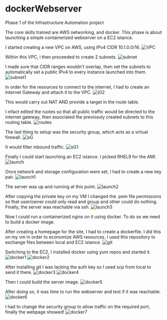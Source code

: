 # dockerWebserver

Phase 1 of the Infrastructure Automation project

The core skills trained are AWS networking, and docker.
This phase is about launching a simple containerized webserver on a EC2 istance. 

I started creating a new VPC on AWS, using IPv4 CIDR 10.1.0.0/16.
![VPC](https://github.com/PartySlayer/dockerWebserver/assets/120326157/d2d06284-4a28-464e-bd0c-7abbcfa1def4)

Within this VPC, i then proceeded to create 2 subnets.
![subnet](https://github.com/PartySlayer/dockerWebserver/assets/120326157/58c98c38-d7ca-4640-9d44-bc2d7d6b0340)

I made sure that CIDR ranges wouldn't overlap, then set the subnets to automatically set a public IPv4 to every instance launched into them.
![subnet1](https://github.com/PartySlayer/dockerWebserver/assets/120326157/6cc36a3a-c89b-4835-aff9-0296b7031dac)

In order for the resources to connect to the internet, I had to create an Internet Gateway and attach it to the VPC.
![iG2](https://github.com/PartySlayer/dockerWebserver/assets/120326157/baab88b5-9a97-4548-9d9e-5f06aa613435)

This would carry out NAT AND provide a target in the route table.

I infact edited the ruotes so that all public traffic would be directed to the internet gateway, then associated the previosuly created subnets to this routing table.
![routes](https://github.com/PartySlayer/dockerWebserver/assets/120326157/07bfa50d-836a-4610-9a8f-7d2fa8af36c8)

The last thing to setup was the security group, which acts as a virtual firewall.
![sG](https://github.com/PartySlayer/dockerWebserver/assets/120326157/8d65a103-a2f7-485c-9166-fbe350623d4f)

It would filter inbound traffic.
![sG1](https://github.com/PartySlayer/dockerWebserver/assets/120326157/7c2fcc77-848c-4f58-80bd-c1e25b25b10b)

Finally I could start launching an EC2 istance.
I picked RHEL9 for the AMI.
![launch](https://github.com/PartySlayer/dockerWebserver/assets/120326157/b45c5a83-7a2d-4302-9114-3d7f65138081)

Once network and storage configuration were set, I had to create a new key pair.
![launch1](https://github.com/PartySlayer/dockerWebserver/assets/120326157/cf306d3a-fcca-4b65-b36a-cd6f373c393c)

The server was up and running at this point.
![launch2](https://github.com/PartySlayer/dockerWebserver/assets/120326157/d6da4c8f-029d-43b4-8b42-6d4072cb28c3)

After copying the private key on my VM I changed the .pem file permissions so that user/owner could only read and group and other could do nothing.
Finally, the server was reachable via ssh.
![launch3](https://github.com/PartySlayer/dockerWebserver/assets/120326157/62b4fcb4-cafc-4dd4-a63f-a71a21d556b2)

Now I could run a containerized nginx on it using docker.
To do so we need to build a docker image.

After creating a homepage for the site, I had to create a dockerfile.
I did this on my vm in order to economize AWS resources.
I used this repository to exchange files between local and EC2 istance.
![git](https://github.com/PartySlayer/dockerWebserver/assets/120326157/5645d5d2-8bc4-47d7-8eb2-a6e0e693e52b)

Switching to the EC2, I installed docker using yum repos and started it.
![docker1](https://github.com/PartySlayer/dockerWebserver/assets/120326157/49db021a-bdac-4a1a-b347-60280e1b6a2f)
![docker2](https://github.com/PartySlayer/dockerWebserver/assets/120326157/d8eeee82-bf0d-4440-b48a-62820138b7bf)

After installing git I was lacking the auth key so I used scp from local to send it there.
![docker3](https://github.com/PartySlayer/dockerWebserver/assets/120326157/f8c651be-32c1-4a5a-849b-10119f23a6b2)
![docker4](https://github.com/PartySlayer/dockerWebserver/assets/120326157/54380290-ded3-4dc4-9076-26ccc3e71c3d)

Then I could build the server image.
![docker5](https://github.com/PartySlayer/dockerWebserver/assets/120326157/7f7f68b1-1503-4124-8d66-d57b8ee58557)

After doing so, it was time to run the webserver and test if it was reachable.
![docker6](https://github.com/PartySlayer/dockerWebserver/assets/120326157/eca29da4-4e66-467c-a24c-9cb03531c50b)

I had to change the security group to allow traffic on the required port, finally the webpage showed!
![docker7](https://github.com/PartySlayer/dockerWebserver/assets/120326157/d0a55a38-9226-49b8-8e0b-7bda2c728f0a)
